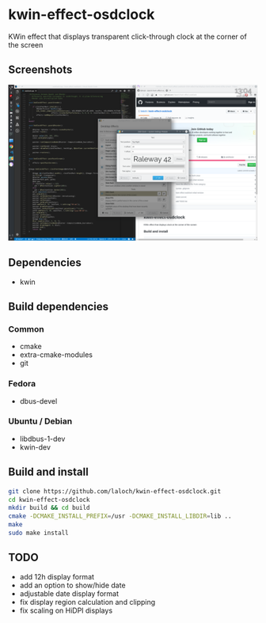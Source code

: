 # kwin-effect-osdclock
KWin effect that displays transparent click-through clock at the corner of the screen

## Screenshots
![](/screenshots/0.png)

## Dependencies
* kwin

## Build dependencies
### Common
* cmake
* extra-cmake-modules
* git

### Fedora
* dbus-devel

### Ubuntu / Debian
* libdbus-1-dev
* kwin-dev

## Build and install
```bash
git clone https://github.com/laloch/kwin-effect-osdclock.git
cd kwin-effect-osdclock
mkdir build && cd build
cmake -DCMAKE_INSTALL_PREFIX=/usr -DCMAKE_INSTALL_LIBDIR=lib ..
make
sudo make install
```

## TODO
* add 12h display format
* add an option to show/hide date
* adjustable date display format
* fix display region calculation and clipping
* fix scaling on HiDPI displays
